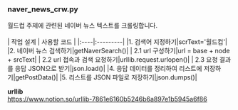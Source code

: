 ### naver_news_crw.py
월드컵 주제에 관련된 네이버 뉴스 텍스트를 크롤링합니다.
<br><br>
| 작업 설계 | 사용할 코드 |
|:----|:---------|
|1. 검색어 지정하기|scrText='월드컵'|
|2. 네이버 뉴스 검색하기|getNaverSearch()|
|   2.1 url 구성하기|url = base + node + srcText|
|   2.2 url 접속과 검색 요청하기|urllib.request.urlopen()|
|   2.3 요청 결과를 응답 JSON으로 받기|json.load()|
|4. 응답 데이터를 정리하여 리스트에 저장하기|getPostData()|
|5. 리스트를 JSON 파일로 저장하기|json.dumps()|

**urllib**<br>
https://www.notion.so/urllib-7861e6160b5246b6a897e1b5945a6f86
